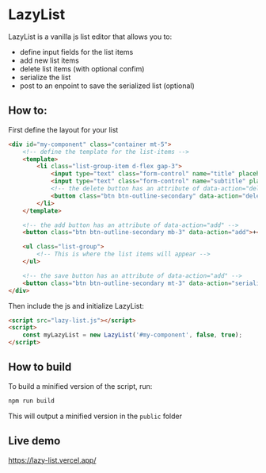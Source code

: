 # LazyList

LazyList is a vanilla js list editor that allows you to:

-   define input fields for the list items
-   add new list items
-   delete list items (with optional confim)
-   serialize the list
-   post to an enpoint to save the serialized list (optional)

## How to:

First define the layout for your list

```html
<div id="my-component" class="container mt-5">
    <!-- define the template for the list-items -->
    <template>
        <li class="list-group-item d-flex gap-3">
            <input type="text" class="form-control" name="title" placeholder="title" value="" />
            <input type="text" class="form-control" name="subtitle" placeholder="subtitle" value="" />
            <!-- the delete button has an attribute of data-action="delete" -->
            <button class="btn btn-outline-secondary" data-action="delete">-</button>
        </li>
    </template>

    <!-- the add button has an attribute of data-action="add" -->
    <button class="btn btn-outline-secondary mb-3" data-action="add">+</button>

    <ul class="list-group">
        <!-- This is where the list items will appear -->
    </ul>

    <!-- the save button has an attribute of data-action="add" -->
    <button class="btn btn-outline-secondary mt-3" data-action="serialize">Save</button>
</div>
```

Then include the js and initialize LazyList:

```html
<script src="lazy-list.js"></script>
<script>
    const myLazyList = new LazyList('#my-component', false, true);
</script>
```

## How to build

To build a minified version of the script, run:

```bash
npm run build
```

This will output a minified version in the `public` folder

## Live demo

https://lazy-list.vercel.app/

